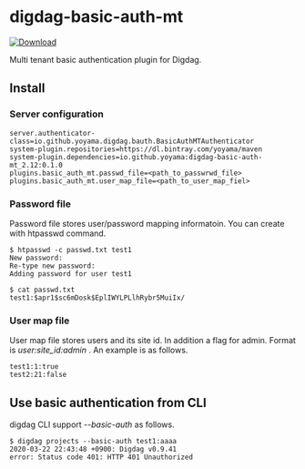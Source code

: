 # digdag-basic-auth-mt
[ ![Download](https://api.bintray.com/packages/yoyama/maven/digdag-basic-auth-mt/images/download.svg?version=0.1.0) ](https://bintray.com/yoyama/maven/digdag-basic-auth-mt/0.1.0/link)

Multi tenant basic authentication plugin for Digdag.

## Install

### Server configuration
```
server.authenticator-class=io.github.yoyama.digdag.bauth.BasicAuthMTAuthenticator
system-plugin.repositories=https://dl.bintray.com/yoyama/maven
system-plugin.dependencies=io.github.yoyama:digdag-basic-auth-mt_2.12:0.1.0
plugins.basic_auth_mt.passwd_file=<path_to_passwrwd_file>
plugins.basic_auth_mt.user_map_file=<path_to_user_map_fiel>
```

### Password file
Password file stores user/password mapping informatoin.
You can create with htpasswd command.
```
$ htpasswd -c passwd.txt test1
New password:
Re-type new password:
Adding password for user test1

$ cat passwd.txt
test1:$apr1$sc6mDosk$EplIWYLPLlhRybr5MuiIx/

```

### User map file
User map file stores users and its site id. In addition a flag for admin. Format is _user:site_id:admin_ .
An example is as follows.
```
test1:1:true
test2:21:false
```

## Use basic authentication from CLI

digdag CLI support _--basic-auth_ as follows.

```
$ digdag projects --basic-auth test1:aaaa
2020-03-22 22:43:48 +0900: Digdag v0.9.41
error: Status code 401: HTTP 401 Unauthorized

```
